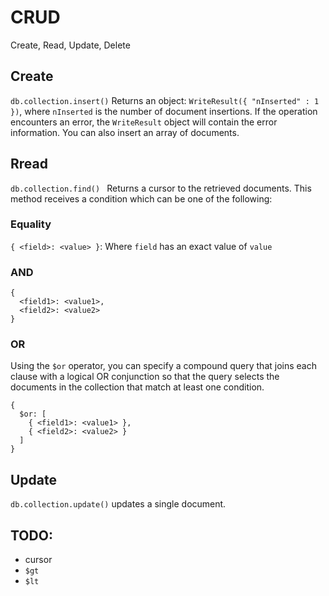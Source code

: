 # CRUD
Create, Read, Update, Delete

## Create
` db.collection.insert() `
Returns an object: `WriteResult({ "nInserted" : 1 })`, where `nInserted` is the number of document insertions. If the operation encounters an error, the `WriteResult` object will contain the error information. You can also insert an array of documents.

## Rread
`db.collection.find() `
Returns a cursor to the retrieved documents. This method receives a condition which can be one of the following:

### Equality
`{ <field>: <value> }`: Where `field` has an exact value of `value`

### AND
```mongo
{
  <field1>: <value1>,
  <field2>: <value2>
}
```

### OR
Using the `$or` operator, you can specify a compound query that joins each clause with a logical OR conjunction so that the query selects the documents in the collection that match at least one condition.
```mongo
{
  $or: [
    { <field1>: <value1> },
    { <field2>: <value2> }
  ]
}
```
## Update
` db.collection.update() ` updates a single document.

## TODO:
 - cursor
 - `$gt`
 - `$lt`
